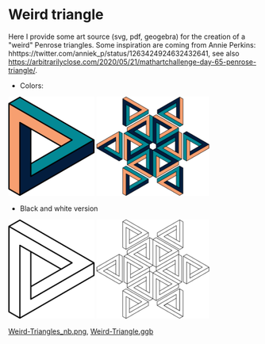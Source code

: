# Weird triangle

Here I provide some art source (svg, pdf, geogebra) for the creation of a "weird" Penrose triangles.
Some inspiration are coming from Annie Perkins: hhttps://twitter.com/anniek_p/status/1263424924632432641, see also https://arbitrarilyclose.com/2020/05/21/mathartchallenge-day-65-penrose-triangle/. 

- Colors:
<p float="left">
<img src="svg/Weird-Triangle_simple.svg?sanitize=true" height="200">
<img src="svg/Weird-Triangle.svg?sanitize=true" height="200">
</p>


- Black and white version
<p float="left">
<img src="svg/Weird-Triangle_simple_nb.svg?sanitize=true" height="200">
<img src="svg/Weird-Triangles_nb.svg?sanitize=true" height="200">
</p>

[Weird-Triangles_nb.png](pdf/Weird-Triangle_simple_nb.pdf), [Weird-Triangle.ggb](ggb/Weird-Triangle.ggb)
